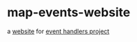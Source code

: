 # map-events-website

a [website](https://perimeterx.github.io/map-events-website/) for [event handlers project](https://github.com/perimeterx/map-events)
